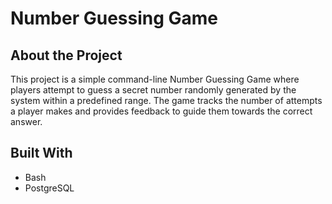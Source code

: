 # Number Guessing Game

## About the Project
This project is a simple command-line Number Guessing Game where players attempt to guess a secret number randomly generated by the system within a predefined range. The game tracks the number of attempts a player makes and provides feedback to guide them towards the correct answer.

## Built With
- Bash
- PostgreSQL
